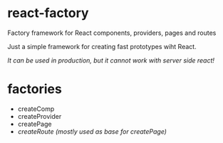 # react-factory
Factory framework for React components, providers, pages and routes

Just a simple framework for creating fast prototypes wiht React.

_It can be used in production, but it cannot work with server side react!_

# factories

- createComp
- createProvider
- createPage
- _createRoute (mostly used as base for createPage)_
